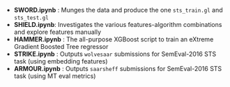 
 - **SWORD.ipynb** : Munges the data and produce the one `sts_train.gl` and `sts_test.gl`
 - **SHIELD.ipynb**: Investigates the various features-algorithm combinations and explore features manually
 - **HAMMER.ipynb** : The all-purpose XGBoost script to train an eXtreme Gradient Boosted Tree regressor
 - **STRIKE.ipynb** : Outputs `wolvesaar` submissions for SemEval-2016 STS task (using embedding features)
 - **ARMOUR.ipynb** : Outputs `saarsheff` submissions for SemEval-2016 STS task (using MT eval metrics)
